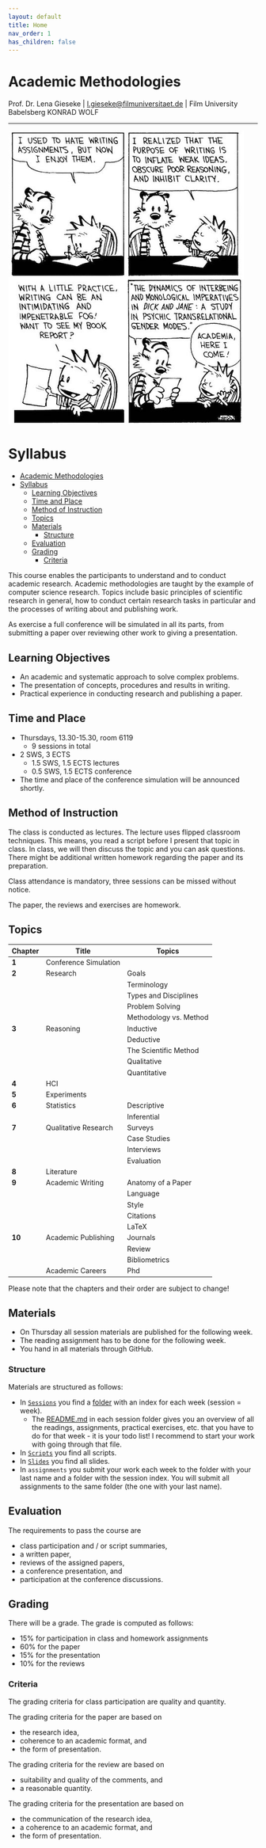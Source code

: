```yaml
---
layout: default
title: Home
nav_order: 1
has_children: false
---
```


# Academic Methodologies

Prof. Dr. Lena Gieseke \| l.gieseke@filmuniversitaet.de \| Film University Babelsberg KONRAD WOLF

---

![ch_writing](02_scripts/img/ch_writing.jpg)

# Syllabus

* [Academic Methodologies](#academic-methodologies)
* [Syllabus](#syllabus)
    * [Learning Objectives](#learning-objectives)
    * [Time and Place](#time-and-place)
    * [Method of Instruction](#method-of-instruction)
    * [Topics](#topics)
    * [Materials](#materials)
        * [Structure](#structure)
    * [Evaluation](#evaluation)
    * [Grading](#grading)
        * [Criteria](#criteria)

<!--
ASK: Method vs. Methodology
Method
* Various procedures, schemes, algorithms, etc.
* Planned, scientific and value-neutral

Methodology
* A science of studying how research is to be carried out
* Study of methods by which knowledge is gained.
* Its aim is to give the work plan of research.
    * Systematic way to solve a problem
-->

This course enables the participants to understand and to conduct academic research. Academic methodologies are taught by the example of computer science research. Topics include basic principles of scientific research in general, how to conduct certain research tasks in particular and the processes of writing about and publishing work.

As exercise a full conference will be simulated in all its parts, from submitting a paper over reviewing other work to giving a presentation.

## Learning Objectives

* An academic and systematic approach to solve complex problems.
* The presentation of concepts, procedures and results in writing.
* Practical experience in conducting research and publishing a paper.

## Time and Place

* Thursdays, 13.30-15.30, room 6119
    * 9 sessions in total
* 2 SWS, 3 ECTS
    * 1.5 SWS, 1.5 ECTS lectures
    * 0.5 SWS, 1.5 ECTS conference
* The time and place of the conference simulation will be announced shortly.

## Method of Instruction

The class is conducted as lectures. The lecture uses flipped classroom techniques. This means, you read a script before I present that topic in class. In class, we will then discuss the topic and you can ask questions. There might be additional written homework regarding the paper and its preparation.
  
Class attendance is mandatory, three sessions can be missed without notice.
  
The paper, the reviews and exercises are homework.  
  
## Topics

| Chapter | Title                 | Topics                 |
|---------|-----------------------|------------------------|
| **1**   | Conference Simulation |                        |
| **2**   | Research              | Goals                  |
|         |                       | Terminology            |
|         |                       | Types and Disciplines  |
|         |                       | Problem Solving        |
|         |                       | Methodology vs. Method |
| **3**   | Reasoning             | Inductive              |
|         |                       | Deductive              |
|         |                       | The Scientific Method  |
|         |                       | Qualitative            |
|         |                       | Quantitative           |
| **4**   | HCI                   |                        |
| **5**   | Experiments           |                        |
| **6**   | Statistics            | Descriptive            |
|         |                       | Inferential            |
| **7**   | Qualitative Research  | Surveys                |
|         |                       | Case Studies           |
|         |                       | Interviews             |
|         |                       | Evaluation             |
| **8**   | Literature            |                        |
| **9**   | Academic Writing      | Anatomy of a Paper     |
|         |                       | Language               |
|         |                       | Style                  |
|         |                       | Citations              |
|         |                       | LaTeX                  |
| **10**  | Academic Publishing   | Journals               |
|         |                       | Review                 |
|         |                       | Bibliometrics          |
|         | Academic Careers      | Phd                    |

Please note that the chapters and their order are subject to change!

## Materials

* On Thursday all session materials are published for the following week.
* The reading assignment has to be done for the following week.
* You hand in all materials through GitHub.

### Structure

Materials are structured as follows:

* In [`Sessions`](01_sessions) you find a [folder](01_sessions/01_research/) with an index for each week (session = week).
    * The [README.md](01_sessions/01_research/README.md) in each session folder gives you an overview of all the readings, assignments, practical exercises, etc. that you have to do for that week - it is your todo list! I recommend to start your work with going through that file.
* In [`Scripts`](02_scripts) you find all scripts.
* In [`Slides`](03_slides) you find all slides.
* In `assignments` you submit your work each week to the folder with your last name and a folder with the session index. You will submit all assignments to the same folder (the one with your last name).

## Evaluation

The requirements to pass the course are

* class participation and / or script summaries,
* a written paper,
* reviews of the assigned papers,
* a conference presentation, and
* participation at the conference discussions.


## Grading

There will be a grade. The grade is computed as follows:

* 15% for participation in class and homework assignments
* 60% for the paper
* 15% for the presentation
* 10% for the reviews

### Criteria

The grading criteria for class participation are quality and quantity.
  
The grading criteria for the paper are based on

* the research idea,
* coherence to an academic format, and
* the form of presentation.

The grading criteria for the review are based on

* suitability and quality of the comments, and
* a reasonable quantity.

The grading criteria for the presentation are based on

* the communication of the research idea,
* a coherence to an academic format, and
* the form of presentation.

